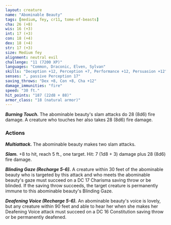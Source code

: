 ```yaml
---
layout: creature
name: "Abominable Beauty"
tags: [medium, fey, cr11, tome-of-beasts]
cha: 26 (+8)
wis: 16 (+3)
int: 17 (+3)
con: 18 (+4)
dex: 18 (+4)
str: 17 (+3)
size: Medium fey
alignment: neutral evil
challenge: "11 (7200 XP)"
languages: "Common, Draconic, Elven, Sylvan"
skills: "Deception +12, Perception +7, Performance +12, Persuasion +12"
senses: ", passive Perception 17"
saving_throws: "Dex +8, Con +8, Cha +12"
damage_immunities: "fire"
speed: "30 ft."
hit_points: "187 (22d8 + 88)"
armor_class: "18 (natural armor)"
---
```


***Burning Touch.*** The abominable beauty's slam attacks do 28 (8d6) fire damage. A creature who touches her also takes 28 (8d6) fire damage.

### Actions

***Multiattack.*** The abominable beauty makes two slam attacks.

***Slam.*** +8 to hit, reach 5 ft., one target. Hit: 7 (1d8 + 3) damage plus 28 (8d6) fire damage.

***Blinding Gaze (Recharge 5-6).*** A creature within 30 feet of the abominable beauty who is targeted by this attack and who meets the abominable beauty's gaze must succeed on a DC 17 Charisma saving throw or be blinded. If the saving throw succeeds, the target creature is permanently immune to this abominable beauty's Blinding Gaze.

***Deafening Voice (Recharge 5-6).*** An abominable beauty's voice is lovely, but any creature within 90 feet and able to hear her when she makes her Deafening Voice attack must succeed on a DC 16 Constitution saving throw or be permanently deafened.

